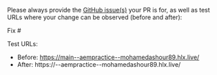 Please always provide the [GitHub issue(s)](../issues) your PR is for, as well as test URLs where your change can be observed (before and after):

Fix #<gh-issue-id>

Test URLs:
- Before: https://main--aempractice--mohamedashour89.hlx.live/
- After: https://<branch>--aempractice--mohamedashour89.hlx.live/
